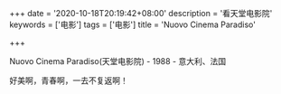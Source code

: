 +++
date = '2020-10-18T20:19:42+08:00'
description = '看天堂电影院'
keywords = ['电影']
tags = ['电影']
title = 'Nuovo Cinema Paradiso'

+++

Nuovo Cinema Paradiso(天堂电影院) - 1988 - 意大利、法国

好美啊，青春啊，一去不复返啊！
